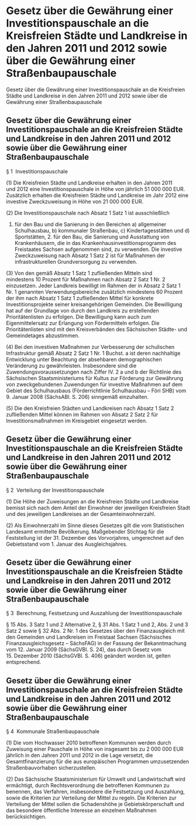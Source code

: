 # Gesetz über die Gewährung einer Investitionspauschale an die Kreisfreien Städte und Landkreise in den Jahren 2011 und 2012 sowie über die Gewährung einer Straßenbaupauschale



Gesetz über die Gewährung einer Investitionspauschale an die Kreisfreien Städte und Landkreise in den Jahren 2011 und 2012 sowie über die Gewährung einer Straßenbaupauschale

## Gesetz über die Gewährung einer Investitionspauschale an die Kreisfreien Städte und Landkreise in den Jahren 2011 und 2012 sowie über die Gewährung einer Straßenbaupauschale

 § 1  Investitionspauschale

(1) Die Kreisfreien Städte und Landkreise erhalten in den Jahren 2011 und 2012 eine Investitionspauschale in Höhe von jährlich 51 000 000 EUR. Zusätzlich erhalten die Kreisfreien Städte und Landkreise im Jahr 2012 eine investive Zweckzuweisung in Höhe von 21 000 000 EUR.

(2) Die Investitionspauschale nach Absatz 1 Satz 1 ist ausschließlich

1. für den Bau und die Sanierung in den Bereichen a) allgemeiner Schulhausbau, b) kommunaler Straßenbau, c) Kindertagesstätten und d) Sportstätten, 2. für den Bau, die Sanierung und Ausstattung von Krankenhäusern, die in das Krankenhausinvestitionsprogramm des Freistaates Sachsen aufgenommen sind, zu verwenden. Die investive Zweckzuweisung nach Absatz 1 Satz 2 ist für Maßnahmen der infrastrukturellen Grundversorgung zu verwenden.

(3) Von den gemäß Absatz 1 Satz 1 zufließenden Mitteln sind mindestens 10 Prozent für Maßnahmen nach Absatz 2 Satz 1 Nr. 2 einzusetzen. Jeder Landkreis bewilligt im Rahmen der in Absatz 2 Satz 1 Nr. 1 genannten Verwendungsbereiche zusätzlich mindestens 60 Prozent der ihm nach Absatz 1 Satz 1 zufließenden Mittel für konkrete Investitionsprojekte seiner kreisangehörigen Gemeinden. Die Bewilligung hat auf der Grundlage von durch den Landkreis zu erstellenden Prioritätenlisten zu erfolgen. Die Bewilligung kann auch zum Eigenmittelersatz zur Erlangung von Fördermitteln erfolgen. Die Prioritätenlisten sind mit den Kreisverbänden des Sächsischen Städte- und Gemeindetages abzustimmen.

(4) Bei den investiven Maßnahmen zur Verbesserung der schulischen Infrastruktur gemäß Absatz 2 Satz 1 Nr. 1 Buchst. a ist deren nachhaltige Entwicklung unter Beachtung der absehbaren demographischen Veränderung zu gewährleisten. Insbesondere sind die Zuwendungsvoraussetzungen nach Ziffer IV. 2 a und b der Richtlinie des Sächsischen Staatsministeriums für Kultus zur Förderung zur Gewährung von zweckgebundenen Zuwendungen für investive Maßnahmen auf dem Gebiet des Schulhausbaus (Förderrichtlinie Schulhausbau – Föri SHB) vom 9. Januar 2008 (SächsABl. S. 206) sinngemäß einzuhalten.

(5) Die den Kreisfreien Städten und Landkreisen nach Absatz 1 Satz 2 zufließenden Mittel können im Rahmen von Absatz 2 Satz 2 für Investitionsmaßnahmen im Kreisgebiet eingesetzt werden.


## Gesetz über die Gewährung einer Investitionspauschale an die Kreisfreien Städte und Landkreise in den Jahren 2011 und 2012 sowie über die Gewährung einer Straßenbaupauschale

 § 2  Verteilung der Investitionspauschale

(1) Die Höhe der Zuweisungen an die Kreisfreien Städte und Landkreise bemisst sich nach dem Anteil der Einwohner der jeweiligen Kreisfreien Stadt und des jeweiligen Landkreises an der Gesamteinwohnerzahl.

(2) Als Einwohnerzahl im Sinne dieses Gesetzes gilt die vom Statistischen Landesamt ermittelte Bevölkerung. Maßgebender Stichtag für die Feststellung ist der 31. Dezember des Vorvorjahres, umgerechnet auf den Gebietsstand vom 1. Januar des Ausgleichsjahres.


## Gesetz über die Gewährung einer Investitionspauschale an die Kreisfreien Städte und Landkreise in den Jahren 2011 und 2012 sowie über die Gewährung einer Straßenbaupauschale

 § 3  Berechnung, Festsetzung und Auszahlung der Investitionspauschale

§ 15 Abs. 3 Satz 1 und 2 Alternative 2, § 31 Abs. 1 Satz 1 und 2, Abs. 2 und 3 Satz 2 sowie § 32 Abs. 2 Nr. 1 des Gesetzes über den Finanzausgleich mit den Gemeinden und Landkreisen im Freistaat Sachsen (Sächsisches Finanzausgleichsgesetz – SächsFAG) in der Fassung der Bekanntmachung vom 12. Januar 2009 (SächsGVBl. S. 24), das durch Gesetz vom 15. Dezember 2010 (SächsGVBl. S. 406) geändert worden ist, gelten entsprechend.


## Gesetz über die Gewährung einer Investitionspauschale an die Kreisfreien Städte und Landkreise in den Jahren 2011 und 2012 sowie über die Gewährung einer Straßenbaupauschale

 § 4  Kommunale Straßenbaupauschale

(1) Die vom Hochwasser 2010 betroffenen Kommunen werden durch Zuweisung einer Pauschale in Höhe von insgesamt bis zu 2 000 000 EUR jährlich in den Jahren 2011 und 2012 in die Lage versetzt, die Gesamtfinanzierung für die aus europäischen Programmen umzusetzenden Straßenbauvorhaben sicherzustellen.

(2) Das Sächsische Staatsministerium für Umwelt und Landwirtschaft wird ermächtigt, durch Rechtsverordnung die betroffenen Kommunen zu benennen, das Verfahren, insbesondere die Festsetzung und Auszahlung, sowie die Kriterien zur Verteilung der Mittel zu regeln. Die Kriterien zur Verteilung der Mittel sollen die Schadenshöhe je Gebietskörperschaft und das besondere öffentliche Interesse an einzelnen Maßnahmen berücksichtigen.

